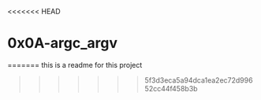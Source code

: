 <<<<<<< HEAD
# 0x0A-argc_argv
=======
this is a readme for this project
>>>>>>> 5f3d3eca5a94dca1ea2ec72d99652cc44f458b3b
